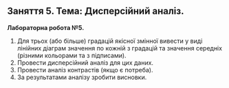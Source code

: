 ## Заняття 5. Тема: Дисперсійний аналіз.

**Лабораторна робота №5.**

1. Для трьох (або більше) градацій якісної змінної вивести у виді лінійних діаграм значення по кожній з градацій та значення середніх (різними кольорами та з підписами).
2. Провести дисперсійний аналіз для цих даних. 
3. Провести аналіз контрастів (якщо є потреба).
4. За результатами аналізу зробити висновки.
